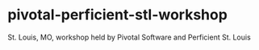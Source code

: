 # pivotal-perficient-stl-workshop
St. Louis, MO, workshop held by Pivotal Software and Perficient St. Louis

